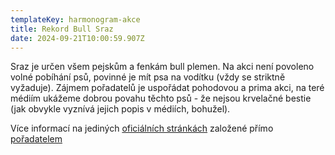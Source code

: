 ```yaml
---
templateKey: harmonogram-akce
title: Rekord Bull Sraz
date: 2024-09-21T10:00:59.907Z
---
```

Sraz je určen všem pejskům a fenkám bull plemen. Na akci není povoleno volné pobíhání psů, povinné je mít psa na vodítku (vždy se striktně vyžaduje). Zájmem pořadatelů je uspořádat pohodovou a prima akci, na teré médiím ukážeme dobrou povahu těchto psů - že nejsou krvelačné bestie (jak obvykle vyznívá jejich popis v médiích, bohužel).

Více informací na jediných [oficiálních stránkách](https://www.rekordbullsraz.cz/) založené přímo [pořadatelem](https://www.facebook.com/bullsraz)